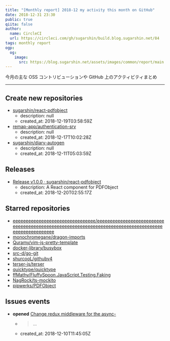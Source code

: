 ```yaml
---
title: "[Monthly report] 2018-12 my activity this month on GitHub"
date: 2018-12-31 23:30
public: true
qiita: false
author:
  name: CircleCI
  url: https://circleci.com/gh/sugarshin/build.blog.sugarshin.net/84
tags: monthly report
ogp:
  og:
    image:
      src: https://blog.sugarshin.net/assets/images/common/report/main.png
---
```


今月の主な OSS コントリビューションや GitHub 上のアクティビティまとめ

***

## Create new repositories

- [sugarshin/react-pdfobject](https://github.com/sugarshin/react-pdfobject)
  - description: null
  - created_at: 2018-12-19T03:58:59Z
- [remap-app/authentication-srv](https://github.com/remap-app/authentication-srv)
  - description: null
  - created_at: 2018-12-17T10:02:28Z
- [sugarshin/diary-autogen](https://github.com/sugarshin/diary-autogen)
  - description: null
  - created_at: 2018-12-11T05:03:59Z

## Releases

- [Release v1.0.0 · sugarshin/react-pdfobject](https://github.com/sugarshin/react-pdfobject/releases/tag/v1.0.0)
  - description: A React component for PDFObject
  - created_at: 2018-12-20T02:55:17Z

## Starred repositories

- [eeeeeeeeeeeeeeeeeeeeeeeeeeeeeeee/eeeeeeeeeeeeeeeeeeeeeeeeeeeeeeeeeeeeeeeeeeeeeeeeeeeeeeeeeeeeeeeeeeeeeeeeeeeeeeeeeeeeeeeeeeeeeeeeeeee](https://github.com/eeeeeeeeeeeeeeeeeeeeeeeeeeeeeeee/eeeeeeeeeeeeeeeeeeeeeeeeeeeeeeeeeeeeeeeeeeeeeeeeeeeeeeeeeeeeeeeeeeeeeeeeeeeeeeeeeeeeeeeeeeeeeeeeeeee)
- [monochromegane/dragon-imports](https://github.com/monochromegane/dragon-imports)
- [Quramy/vim-js-pretty-template](https://github.com/Quramy/vim-js-pretty-template)
- [docker-library/busybox](https://github.com/docker-library/busybox)
- [src-d/go-git](https://github.com/src-d/go-git)
- [shurcooL/githubv4](https://github.com/shurcooL/githubv4)
- [terser-js/terser](https://github.com/terser-js/terser)
- [quicktype/quicktype](https://github.com/quicktype/quicktype)
- [ffMathy/FluffySpoon.JavaScript.Testing.Faking](https://github.com/ffMathy/FluffySpoon.JavaScript.Testing.Faking)
- [NagRock/ts-mockito](https://github.com/NagRock/ts-mockito)
- [pipwerks/PDFObject](https://github.com/pipwerks/PDFObject)

## Issues events

- **opened** [Change redux middleware for the async-](https://github.com/sugarshin/blog.sugarshin.net/issues/400)
  - > ...
  - created_at: 2018-12-10T11:45:05Z
